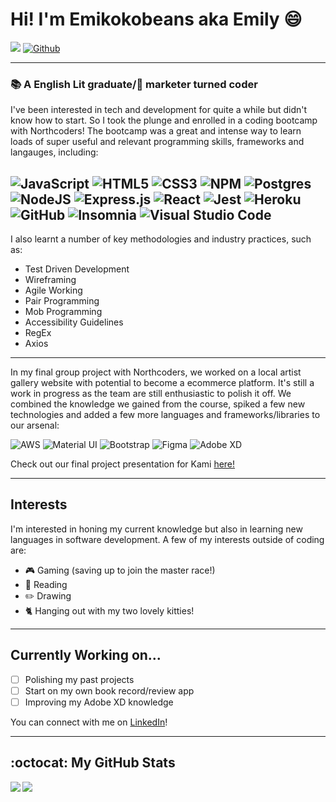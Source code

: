 # Hi! I'm Emikokobeans aka Emily :smile:
![](https://visitor-badge.laobi.icu/badge?page_id=Emikokobeans.Emikokobeans) [![Github](https://img.shields.io/github/followers/Emikokobeans?label=Follow&style=social)](https://github.com/Emikokobeans)

---

### :books: A English Lit graduate/:iphone: marketer turned coder
I've been interested in tech and development for quite a while but didn't know how to start. So I took the plunge and enrolled in a coding bootcamp with Northcoders! The bootcamp was a great and intense way to learn loads of super useful and relevant programming skills, frameworks and langauges, including:

![JavaScript](https://img.shields.io/badge/javascript-%23323330.svg?style=for-the-badge&logo=javascript&logoColor=%23F7DF1E) ![HTML5](https://img.shields.io/badge/html5-%23E34F26.svg?style=for-the-badge&logo=html5&logoColor=white) ![CSS3](https://img.shields.io/badge/css3-%231572B6.svg?style=for-the-badge&logo=css3&logoColor=white) ![NPM](https://img.shields.io/badge/NPM-%23000000.svg?style=for-the-badge&logo=npm&logoColor=white) ![Postgres](https://img.shields.io/badge/postgres-%23316192.svg?style=for-the-badge&logo=postgresql&logoColor=white)	![NodeJS](https://img.shields.io/badge/node.js-6DA55F?style=for-the-badge&logo=node.js&logoColor=white) ![Express.js](https://img.shields.io/badge/express.js-%23404d59.svg?style=for-the-badge&logo=express&logoColor=%2361DAFB) ![React](https://img.shields.io/badge/react-%2320232a.svg?style=for-the-badge&logo=react&logoColor=%2361DAFB) ![Jest](https://img.shields.io/badge/-jest-%23C21325?style=for-the-badge&logo=jest&logoColor=white) ![Heroku](https://img.shields.io/badge/heroku-%23430098.svg?style=for-the-badge&logo=heroku&logoColor=white) ![GitHub](https://img.shields.io/badge/github-%23121011.svg?style=for-the-badge&logo=github&logoColor=white)  ![Insomnia](https://img.shields.io/badge/Insomnia-black?style=for-the-badge&logo=insomnia&logoColor=5849BE) ![Visual Studio Code](https://img.shields.io/badge/Visual%20Studio%20Code-0078d7.svg?style=for-the-badge&logo=visual-studio-code&logoColor=white)
---
I also learnt a number of key methodologies and industry practices, such as:
- Test Driven Development
- Wireframing
- Agile Working
- Pair Programming
- Mob Programming
- Accessibility Guidelines
- RegEx
- Axios

---
In my final group project with Northcoders, we worked on a local artist gallery website with potential to become a ecommerce platform. It's still a work in progress as the team are still enthusiastic to polish it off. We combined the knowledge we gained from the course, spiked a few new technologies and added a few more languages and frameworks/libraries to our arsenal:

![AWS](https://img.shields.io/badge/AWS-%23FF9900.svg?style=for-the-badge&logo=amazon-aws&logoColor=white) ![Material UI](https://img.shields.io/badge/materialui-%230081CB.svg?style=for-the-badge&logo=material-ui&logoColor=white) ![Bootstrap](https://img.shields.io/badge/bootstrap-%23563D7C.svg?style=for-the-badge&logo=bootstrap&logoColor=white) ![Figma](https://img.shields.io/badge/figma-%23F24E1E.svg?style=for-the-badge&logo=figma&logoColor=white) ![Adobe XD](https://img.shields.io/badge/Adobe%20XD-470137?style=for-the-badge&logo=Adobe%20XD&logoColor=#FF61F6)

Check out our final project presentation for Kami [here!](https://www.youtube.com/watch?v=hx9G82_fHn8&ab_channel=Northcoders)

---

## Interests
I'm interested in honing my current knowledge but also in learning new languages in software development. A few of my interests outside of coding are:
- :video_game: Gaming (saving up to join the master race!)
- :open_book: Reading
- :pencil2: Drawing 
- :cat2: Hanging out with my two lovely kitties!

---

## Currently Working on...
- [ ] Polishing my past projects
- [ ] Start on my own book record/review app
- [ ] Improving my Adobe XD knowledge

You can connect with me on [LinkedIn](https://www.linkedin.com/in/emily-wong21/)!

---
## :octocat: My GitHub Stats 
<!--
![GitHub stats](https://github-readme-stats.vercel.app/api?username=Emikokobeans&show_icons=true&theme=nightowl) ![Top Langs](https://github-readme-stats.vercel.app/api/top-langs/?username=Emikokobeans&theme=nightowl)
-->
<div>
<a href="https://github-readme-stats.vercel.app/api?username=Emikokobeans&theme=nightowl">
  <img  align="left" src="https://github-readme-stats.vercel.app/api?username=Emikokobeans&count_private=true&show_icons=true&theme=nightowl" />
</a>
<a href="https://github-readme-stats.vercel.app/api/top-langs/?username=Emikokobeans&theme=nightowl">
  <img align="left" src="https://github-readme-stats.vercel.app/api/top-langs/?username=Emikokobeans&theme=nightowl" />
</a>
</div>



<!---
Emikokobeans/Emikokobeans is a ✨ special ✨ repository because its `README.md` (this file) appears on your GitHub profile.
You can click the Preview link to take a look at your changes.
--->
